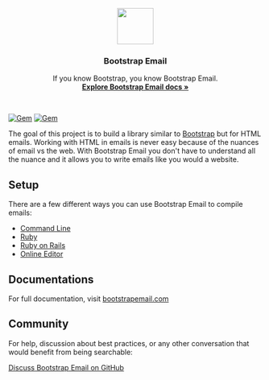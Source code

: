 <p align="center">
  <a href="https://bootstrapemail.com">
    <img src="https://bootstrapemail.com/img/icons/logo.png" alt="" width=72 height=72>
  </a>

  <h3 align="center">Bootstrap Email</h3>

  <p align="center">
    If you know Bootstrap, you know Bootstrap Email.
    <br>
    <a href="https://v1.bootstrapemail.com/docs/introduction"><strong>Explore Bootstrap Email docs »</strong></a>
  </p>
</p>

<br>

[![Gem](https://img.shields.io/gem/v/bootstrap-email.svg)](https://rubygems.org/gems/bootstrap-email)
[![Gem](https://img.shields.io/gem/dt/bootstrap-email.svg)](https://rubygems.org/gems/bootstrap-email)

The goal of this project is to build a library similar to [Bootstrap](https://getbootstrap.com) but for HTML emails. Working with HTML in emails is never easy because of the nuances of email vs the web. With Bootstrap Email you don't have to understand all the nuance and it allows you to write emails like you would a website.

## Setup
There are a few different ways you can use Bootstrap Email to compile emails:
- [Command Line](https://v1.bootstrapemail.com/docs/setup#command-line)
- [Ruby](https://v1.bootstrapemail.com/docs/setup#ruby)
- [Ruby on Rails](https://v1.bootstrapemail.com/docs/setup#ruby-on-rails)
- [Online Editor](https://editor.bootstrapemail.com)

## Documentations
For full documentation, visit [bootstrapemail.com](https://v1.bootstrapemail.com/docs/introduction)

## Community
For help, discussion about best practices, or any other conversation that would benefit from being searchable:

[Discuss Bootstrap Email on GitHub](https://github.com/bootstrap-email/bootstrap-email/discussions)

<!-- ## Email Quirks (internal notes)
- Line height should always be in px never a number or percentage. https://www.marketingcloud.com/blog/design-tip-of-the-week-css-line-height-property-does-it-work-in-email/
- Padding can only be used inside of a table cell.
- Margin can only be used on divs.
- Font family is reset at the top of every new table.
- Responsive media query for stacking table cells with display block only works on Android in table header `<th>` cells and not table cells `<td>`.
- To make a table width 100% BOTH the table and the td tags must be set to 100%
- Many Outlook versions ignore css that has `important!`.
 -->
